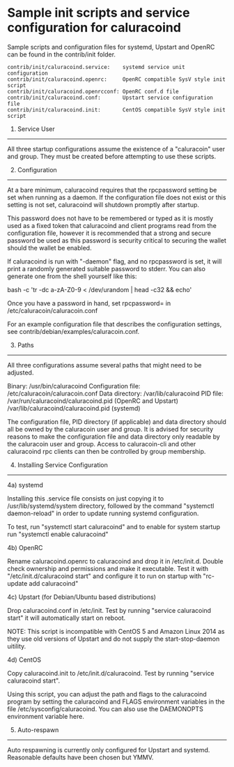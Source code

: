 Sample init scripts and service configuration for caluracoind
==========================================================

Sample scripts and configuration files for systemd, Upstart and OpenRC
can be found in the contrib/init folder.

    contrib/init/caluracoind.service:    systemd service unit configuration
    contrib/init/caluracoind.openrc:     OpenRC compatible SysV style init script
    contrib/init/caluracoind.openrcconf: OpenRC conf.d file
    contrib/init/caluracoind.conf:       Upstart service configuration file
    contrib/init/caluracoind.init:       CentOS compatible SysV style init script

1. Service User
---------------------------------

All three startup configurations assume the existence of a "caluracoin" user
and group.  They must be created before attempting to use these scripts.

2. Configuration
---------------------------------

At a bare minimum, caluracoind requires that the rpcpassword setting be set
when running as a daemon.  If the configuration file does not exist or this
setting is not set, caluracoind will shutdown promptly after startup.

This password does not have to be remembered or typed as it is mostly used
as a fixed token that caluracoind and client programs read from the configuration
file, however it is recommended that a strong and secure password be used
as this password is security critical to securing the wallet should the
wallet be enabled.

If caluracoind is run with "-daemon" flag, and no rpcpassword is set, it will
print a randomly generated suitable password to stderr.  You can also
generate one from the shell yourself like this:

bash -c 'tr -dc a-zA-Z0-9 < /dev/urandom | head -c32 && echo'

Once you have a password in hand, set rpcpassword= in /etc/caluracoin/caluracoin.conf

For an example configuration file that describes the configuration settings,
see contrib/debian/examples/caluracoin.conf.

3. Paths
---------------------------------

All three configurations assume several paths that might need to be adjusted.

Binary:              /usr/bin/caluracoind
Configuration file:  /etc/caluracoin/caluracoin.conf
Data directory:      /var/lib/caluracoind
PID file:            /var/run/caluracoind/caluracoind.pid (OpenRC and Upstart)
                     /var/lib/caluracoind/caluracoind.pid (systemd)

The configuration file, PID directory (if applicable) and data directory
should all be owned by the caluracoin user and group.  It is advised for security
reasons to make the configuration file and data directory only readable by the
caluracoin user and group.  Access to caluracoin-cli and other caluracoind rpc clients
can then be controlled by group membership.

4. Installing Service Configuration
-----------------------------------

4a) systemd

Installing this .service file consists on just copying it to
/usr/lib/systemd/system directory, followed by the command
"systemctl daemon-reload" in order to update running systemd configuration.

To test, run "systemctl start caluracoind" and to enable for system startup run
"systemctl enable caluracoind"

4b) OpenRC

Rename caluracoind.openrc to caluracoind and drop it in /etc/init.d.  Double
check ownership and permissions and make it executable.  Test it with
"/etc/init.d/caluracoind start" and configure it to run on startup with
"rc-update add caluracoind"

4c) Upstart (for Debian/Ubuntu based distributions)

Drop caluracoind.conf in /etc/init.  Test by running "service caluracoind start"
it will automatically start on reboot.

NOTE: This script is incompatible with CentOS 5 and Amazon Linux 2014 as they
use old versions of Upstart and do not supply the start-stop-daemon uitility.

4d) CentOS

Copy caluracoind.init to /etc/init.d/caluracoind. Test by running "service caluracoind start".

Using this script, you can adjust the path and flags to the caluracoind program by
setting the caluracoind and FLAGS environment variables in the file
/etc/sysconfig/caluracoind. You can also use the DAEMONOPTS environment variable here.

5. Auto-respawn
-----------------------------------

Auto respawning is currently only configured for Upstart and systemd.
Reasonable defaults have been chosen but YMMV.
